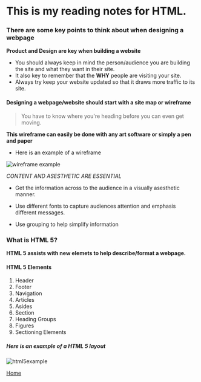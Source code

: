 # This is my reading notes for HTML. 

### There are some key points to think about when designing a webpage

**Product and Design are key when building a website**

* You should always keep in mind the person/audience you are building the site and what they want in their site. 
* It also key to remember that the **WHY** people are visiting your site.
* Always try keep your website updated so that it draws more traffic to its site. 

#### Designing a webpage/website should start with a site map or wireframe 
>You have to know where you're heading before you can even get moving. 

**This wireframe can easily be done with any art software or simply a pen and paper** 

* Here is an example of a wireframe 

![wireframe example](https://live.staticflickr.com/3440/3978139373_d9a0c34a96_b.jpg)

*CONTENT AND ASESTHETIC ARE ESSENTIAL* 

- Get the information across to the audience in a visually asesthetic manner. 

- Use different fonts to capture audiences attention and emphasis different messages. 

- Use grouping to help simplify information  


### What is HTML 5? 

**HTML 5 assists with new elemets to help describe/format a webpage.** 

#### HTML 5 Elements 

1. Header 
2. Footer 
3. Navigation 
4. Articles 
5. Asides
6. Section 
7. Heading Groups
8. Figures
9. Sectioning Elements 

##### Here is an example of a HTML 5 layout

![html5example](https://upload.wikimedia.org/wikipedia/commons/1/1b/Web_design_in_HTML5.jpg)


[Home](https://quekicruz.github.io/reading-notes/)